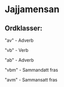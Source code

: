 # Jajjamensan

## Ordklasser:

"av" - Adverb

"vb" - Verb

"ab" - Adverb

"vbm" - Sammandatt fras

"avm" - Sammansatt fras
